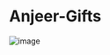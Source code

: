 # Anjeer-Gifts
![image](https://github.com/OzodbekNormamatov/Anjeer-Gifts/assets/138601568/89ec17ff-7216-46d9-9f72-96c13114129b)
